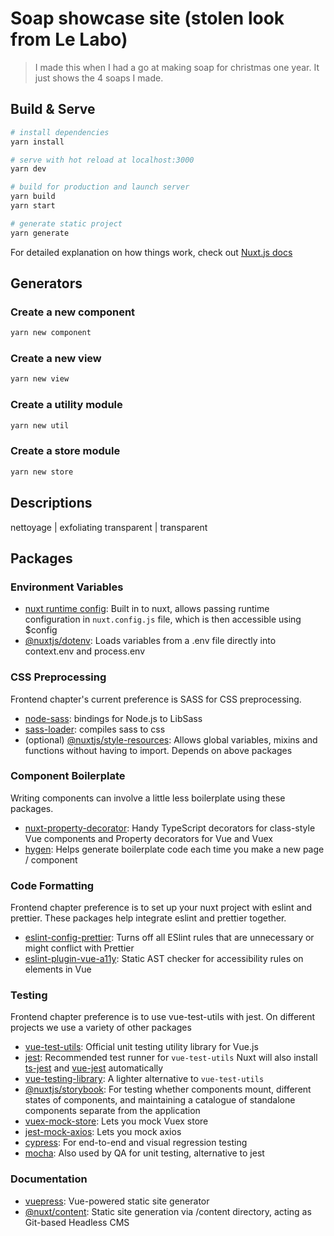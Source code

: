 # Soap showcase site (stolen look from Le Labo)

> I made this when I had a go at making soap for christmas one year. It just shows the 4 soaps I made.

## Build & Serve

```bash
# install dependencies
yarn install

# serve with hot reload at localhost:3000
yarn dev

# build for production and launch server
yarn build
yarn start

# generate static project
yarn generate
```

For detailed explanation on how things work, check out [Nuxt.js docs](https://nuxtjs.org)

## Generators

### Create a new component

```bash
yarn new component
```

### Create a new view

```bash
yarn new view
```

### Create a utility module

```bash
yarn new util
```

### Create a store module

```bash
yarn new store
```

## Descriptions

nettoyage | exfoliating
transparent | transparent

## Packages

### Environment Variables

- [nuxt runtime config](https://nuxtjs.org/guide/runtime-config/): Built in to nuxt, allows passing runtime configuration in `nuxt.config.js` file, which is then accessible using $config
- [@nuxtjs/dotenv](https://github.com/nuxt-community/dotenv-module): Loads variables from a .env file directly into context.env and process.env

### CSS Preprocessing

Frontend chapter's current preference is SASS for CSS preprocessing.

- [node-sass](https://github.com/sass/node-sass): bindings for Node.js to LibSass
- [sass-loader](https://github.com/webpack-contrib/sass-loader): compiles sass to css
- (optional) [@nuxtjs/style-resources](https://github.com/nuxt-community/style-resources-module): Allows global variables, mixins and functions without having to import. Depends on above packages

### Component Boilerplate

Writing components can involve a little less boilerplate using these packages.

- [nuxt-property-decorator](https://github.com/nuxt-community/nuxt-property-decorator): Handy TypeScript decorators for class-style Vue components and Property decorators for Vue and Vuex
- [hygen](https://github.com/jondot/hygen): Helps generate boilerplate code each time you make a new page / component

### Code Formatting

Frontend chapter preference is to set up your nuxt project with eslint and prettier. These packages help integrate eslint and prettier together.

- [eslint-config-prettier](https://github.com/prettier/eslint-config-prettier): Turns off all ESlint rules that are unnecessary or might conflict with Prettier
- [eslint-plugin-vue-a11y](https://github.com/maranran/eslint-plugin-vue-a11y): Static AST checker for accessibility rules on elements in Vue

### Testing

Frontend chapter preference is to use vue-test-utils with jest. On different projects we use a variety of other packages

- [vue-test-utils](https://vue-test-utils.vuejs.org/): Official unit testing utility library for Vue.js
- [jest](https://github.com/facebook/jest): Recommended test runner for `vue-test-utils` Nuxt will also install [ts-jest](https://github.com/kulshekhar/ts-jest) and [vue-jest](https://github.com/vuejs/vue-jest) automatically
- [vue-testing-library](https://github.com/testing-library/vue-testing-library): A lighter alternative to `vue-test-utils`
- [@nuxtjs/storybook](https://github.com/nuxt-community/storybook): For testing whether components mount, different states of components, and maintaining a catalogue of standalone components separate from the application
- [vuex-mock-store](https://github.com/posva/vuex-mock-store): Lets you mock Vuex store
- [jest-mock-axios](https://github.com/knee-cola/jest-mock-axios): Lets you mock axios
- [cypress](https://github.com/cypress-io/cypress): For end-to-end and visual regression testing
- [mocha](https://github.com/mochajs/mocha): Also used by QA for unit testing, alternative to jest

### Documentation

- [vuepress](https://github.com/vuejs/vuepress): Vue-powered static site generator
- [@nuxt/content](https://github.com/nuxt/content): Static site generation via /content directory, acting as Git-based Headless CMS
